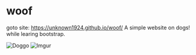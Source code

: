 # woof
goto site: https://unknown1924.github.io/woof/
A simple website on dogs! while learing bootstrap.

![Doggo](https://i.imgur.com/V1ActTr.png)
![Imgur](https://i.imgur.com/MG28lX2.png)
